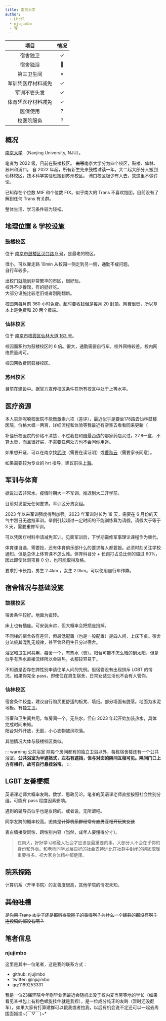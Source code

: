 ```yaml
---
title: 南京大学
author: 
  - Lhcfl
  - njujimbo
  - 等
---
```


|项目|情况|
|:---:|:---:|
|宿舍独卫| ✓|
|宿舍独浴|🤔|
|第三卫生间|✗|
|军训凭医疗材料减免|✓|
|军训不管头发|✓|
|体育凭医疗材料减免|✓|
|医保使用|?|
|校医院服务|?|

## 概况

[南京大学](https://www.nju.edu.cn/) （Nanjing University, NJU）。

笔者为 2022 级，目前在鼓楼校区。
~~南哪~~南京大学分为四个校区，鼓楼、仙林、苏州和浦口。
自 2022 年起，所有新生先来鼓楼试读一年。大二起大部分人搬到仙林校区，技术科学实验班搬到苏州校区。
浦口校区极少有人去，故这里不做讨论。

已知存在个位数 MtF 和个位数 FtX。似乎南大的 Trans 不喜欢抱团，目前没有了解到任何 Trans 有关群。

整体生活、学习条件较为轻松。

## 地理位置 & 学校设施

### 鼓楼校区

位于 [南京市鼓楼区汉口路 9 号](https://amap.com/place/B00190B4AC)，是最老的校区。

很小，可以靠走路 10min 从校园一侧走到另一侧，通勤不成问题。  
自行车较多。

出校门就能到非常繁华的市区，很好玩。  
校外不少餐馆，有的挺好吃。  
大部分设施比较老旧或者刚刚翻新。

校园网每月前 360 小时免费。超时要收钱但是每月 20 封顶。网费很贵，所以基本上是免费和 20 两个极端。

### 仙林校区

位于 [南京市栖霞区仙林大道 163 号](https://amap.com/place/B00190CVRT)。

校园面积约为鼓楼校区的 6 倍。很大，通勤需要自行车。校外网络较差。校内网络质量尚可。

校园网收费同鼓楼校区。

### 苏州校区

目前在建设中。据官方宣传校区条件在所有校区中处于上等水平。

## 医疗资源

本人实测呢喃校医院不能做激素六项（差评），最近似乎是要坐178路去仙林鼓楼医院，价格大概一两百，详细流程和体验等我最近有空空去看看回来更新（

补佳乐校医院的价格不清楚，不过我在和园最西边的那家药店买过，27.8一盒，不算太贵，而且很好买，不需要任何处方也不会问你用途。

如果想开证，可以在南京找[武欣](https://mtf.wiki/zh-cn/docs/psyco/jiangsu/wu-xin/)（需要在读证明）或[曹秋云](https://mtf.wiki/zh-cn/docs/psyco/jiangsu/cao-qiuyun/)（需要家长同意）。

如果需要较为专业的 hrt 指导，建议前往[上海](https://mtf.wiki/zh-cn/docs/hrt/shanghai/)。

## 军训与体育

据说过去非常水。疫情时期大一不军训，推迟到大二开学前。

目前对发型无任何要求。军训区分男女组。

2023 年以来军训强度得到加强。2023 年军训时长为 18 天，需要在 6 月份的天气中烈日无遮挡军训。晕倒引起超过一定时间的不能训练算为请假。请假大于等于 3 天，需要重修军训。

可以凭医疗材料申请减免军训。见面军训后，下学期需修军事理论课程作为替代。

体育课自选，需要抢，还有体育俱乐部什么的要求每人都要报。必须时刻关注学校通知。但是总体上体育课不怎么难。体育科目分 + 长跑打占总比例的超过 60%，因此即使体测项目 0 分，也可能取得及格。

要求打卡长跑，男生 2.4km ，女生 2.0km。可以使用自行车作弊。

## 宿舍情况与基础设施

### 鼓楼校区

宿舍条件较好。地面为瓷砖。

床上也有插座。可安装床帘，但大概率会把插座挡掉。

不同楼的宿舍各有差异，但最低配置（也是一般配置）是四人间，上床下桌。宿舍分法极其混乱无规律，甚至曾经用生日分过宿舍。

浴室和卫生间共用，每舍一个，有热水（贵）。阳台可能不怎么晒的到太阳，但是似乎有热水直接流经所以会较热，衣服较容易干。

不知道是否存在跨性别申请住单人间的先例。但宿管没有出现排斥 LGBT 的情况。如果你完全 pass，即使住在男生宿舍，日常女装生活也不会有人管你。

### 仙林校区

宿舍条件较差，建议自行购买更舒适的板凳、墙纸。部分墙面有脱落。地面为水泥地板。有独立卫。

浴室和卫生间共用，每房间一个，无热水，但自 2023 年起开始加装热水，具体完成时间未知。  
阳台对外开放，无窗，小心衣物被风吹落。

其他情况大体与鼓楼校区类似。

::: warning 公共浴室
除每个房间都有的独立卫浴以外，每栋宿舍楼还有一个公共浴室。**公共浴室为半遮挡式，左右有遮挡，但与对面的隔间互相可见。隔间门口上方有横杆，故可自行悬挂浴帘。**
:::

## LGBT 友善梗概

英语课老师大概率友跨。数学、思政另论。笔者的英语课老师直接按照社会性别分组。可能有 pass 程度因素影响。

遇到的辅导员似乎也是友跨的。或者说，无所谓吧。

同学友跨的概率较高。~~尤其是计算机系群经常有直男互相开玩笑女装~~

表白墙接受同性、跨性别内容（当然，成年人要懂得分寸）。

> 在南大，好好学习和融入社会才应该是最重要的事。大部分人不会在乎你的身份和外表。和老师同学发展良好的社会支持远比在社群中封闭的抱团取暖重要得多。祝大家身体精神都健康。

## 院系探路

计算机系（开甲书院）的友善度很高，其他学院的情况未知。

## ~~其他吐槽~~  

~~是你南 Trans 太少了还是都懒得管圈子的事情啊？为什么一个建群的都没有啊？连投稿的都没有啊？~~  

## 笔者信息

### njujimbo

这里是其中一位笔者，这是我的联系方式：

- github: njujimbo
- twitter: @njujimbo
- qq:1169253331

我是一位23届环院今年刚毕业但最近会随机出没于校内麦当劳等地的学长（如果看见某书包上有粉色螺旋挂件就是我捏），是一位成分纯正的友跨（暂时还没翻车），如果大家有打算建群可以戳我或者拉我，以后有机会说不定还可以一起去周围面姬捏~(￣▽￣)~*
